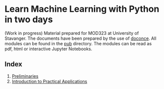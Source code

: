 # Learn Machine Learning with Python in two days
(Work in progress) Material prepared for MOD323 at University of Stavanger. The documents have been prepared by the use of [doconce](https://github.com/doconce/doconce). All modules can be found in the [pub](https://github.com/ahiorth/Pytato/tree/master/doc/pub/) directory. The modules can be read as pdf, html or interactive Jupyter Notebooks. 

## Index

1. [Preliminaries](https://github.com/ahiorth/Pytato/blob/master/doc/pub/modules/intro/notebook/main_intro.ipynb)
2. [Introduction to Practical Applications](https://github.com/ahiorth/Pytato/blob/master/doc/pub/modules/import/notebook/main_import.ipynb)
